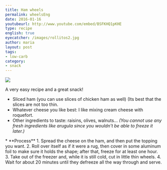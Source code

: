 ```yaml
---
title: Ham wheels
permalink: wheelsEng
date: 2016-01-16
youtubeurl: http://www.youtube.com/embed/BSFKHQ1pKHE
type: recipe
english: true
eyecatcher: /images/rollitos2.jpg
author: maria
layout: post
tags: 
- low-carb
category: 
- snack
---
```

<img src="https://farm1.staticflickr.com/729/31552280972_a570e63fb7_b_d.jpg" />

A very easy recipe and a great snack!

<ul>
  <li>Sliced ham (you can use slices of chicken ham as well) (Its best that the slices are not too thin.</li>
  <li>Whatever cheese you like best: I like mixing cream cheese with roquefort. </li>
  <li>Other ingredients to taste: raisins, olives, walnuts... <i>(You cannot use any fresh ingredients like arugula since you wouldn't be able to freeze it later.)</i></li>
</ul>
* **Process**
  1. Spread the cheese on the ham, and then put the topping you want. 
  2. Roll over itself as if it were a rug, then cover in some aluminum foil to make sure it holds the shape; after that, freeze for at least one hour.
  3. Take out of the freezer and, while it is still cold, cut in little thin wheels. 
  4. Wait for about 20 minutes until they defreeze all the way through and serve. 

